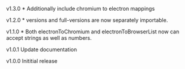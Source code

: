 v1.3.0 \* Additionally include chromium to electron mappings

v1.2.0 \* versions and full-versions are now separately importable.

v1.1.0 \* Both electronToChromium and electronToBrowserList now can accept strings as well as numbers.

v1.0.1 Update documentation

v1.0.0 Inititial release
